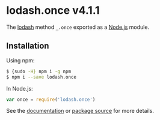 # lodash.once v4.1.1

The [lodash](https://lodash.com/) method `_.once` exported as a [Node.js](https://nodejs.org/) module.

## Installation

Using npm:

```bash
$ {sudo -H} npm i -g npm
$ npm i --save lodash.once
```

In Node.js:

```js
var once = require('lodash.once')
```

See the [documentation](https://lodash.com/docs#once) or [package source](https://github.com/lodash/lodash/blob/4.1.1-npm-packages/lodash.once) for more details.
